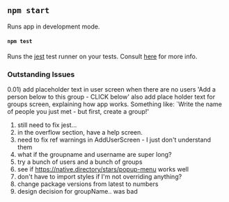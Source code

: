 ## `npm start`

Runs app in development mode.

#### `npm test`

Runs the [jest](https://github.com/facebook/jest) test runner on your tests. Consult [here](https://github.com/expo/expo/tree/master/packages/jest-expo) for more info.


### Outstanding Issues
0.01) add placeholder text in user screen when there are no users 'Add a person below to this group - CLICK below' also add place holder text for groups screen, explaining how app works. Something like: `Write the name of people you just met - but first, create a group!'

1) still need to fix jest...
2) in the overflow section, have a help screen.
2) need to fix ref warnings in AddUserScreen - I just don't understand them
3) what if the groupname and username are super long?
5) try a bunch of users and a bunch of groups
6) see if https://native.directory/stars/popup-menu works well
7) don't have to import styles if I'm not overriding anything?
8) change package versions from latest to numbers
9) design decision for groupName.. was bad